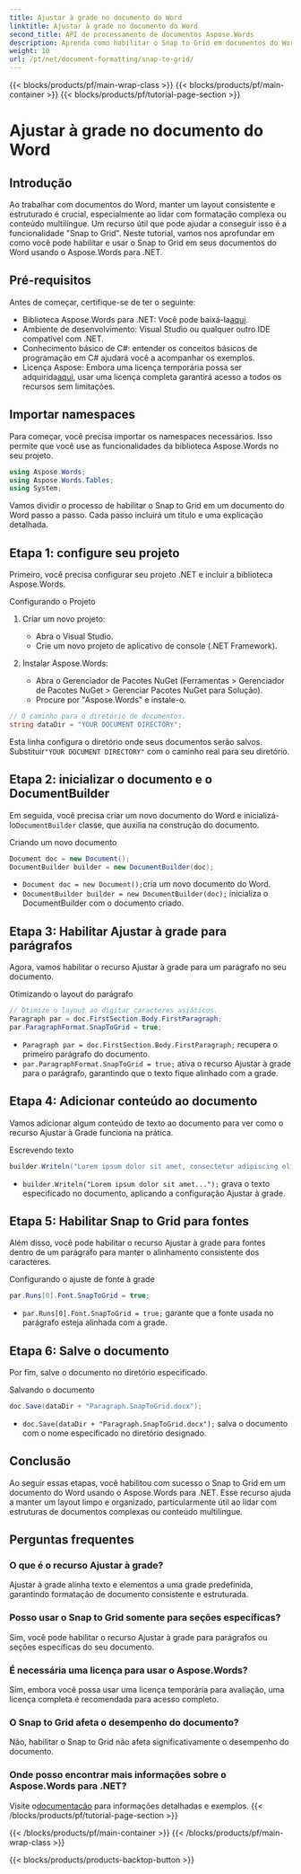 ```yaml
---
title: Ajustar à grade no documento do Word
linktitle: Ajustar à grade no documento do Word
second_title: API de processamento de documentos Aspose.Words
description: Aprenda como habilitar o Snap to Grid em documentos do Word usando o Aspose.Words para .NET. Este tutorial detalhado abrange pré-requisitos, guia passo a passo e FAQs.
weight: 10
url: /pt/net/document-formatting/snap-to-grid/
---
```


{{< blocks/products/pf/main-wrap-class >}}
{{< blocks/products/pf/main-container >}}
{{< blocks/products/pf/tutorial-page-section >}}

# Ajustar à grade no documento do Word

## Introdução

Ao trabalhar com documentos do Word, manter um layout consistente e estruturado é crucial, especialmente ao lidar com formatação complexa ou conteúdo multilíngue. Um recurso útil que pode ajudar a conseguir isso é a funcionalidade "Snap to Grid". Neste tutorial, vamos nos aprofundar em como você pode habilitar e usar o Snap to Grid em seus documentos do Word usando o Aspose.Words para .NET.

## Pré-requisitos

Antes de começar, certifique-se de ter o seguinte:

-  Biblioteca Aspose.Words para .NET: Você pode baixá-la[aqui](https://releases.aspose.com/words/net/).
- Ambiente de desenvolvimento: Visual Studio ou qualquer outro IDE compatível com .NET.
- Conhecimento básico de C#: entender os conceitos básicos de programação em C# ajudará você a acompanhar os exemplos.
-  Licença Aspose: Embora uma licença temporária possa ser adquirida[aqui](https://purchase.aspose.com/temporary-license/), usar uma licença completa garantirá acesso a todos os recursos sem limitações.

## Importar namespaces

Para começar, você precisa importar os namespaces necessários. Isso permite que você use as funcionalidades da biblioteca Aspose.Words no seu projeto.

```csharp
using Aspose.Words;
using Aspose.Words.Tables;
using System;
```

Vamos dividir o processo de habilitar o Snap to Grid em um documento do Word passo a passo. Cada passo incluirá um título e uma explicação detalhada.

## Etapa 1: configure seu projeto

Primeiro, você precisa configurar seu projeto .NET e incluir a biblioteca Aspose.Words.

Configurando o Projeto

1. Criar um novo projeto:
   - Abra o Visual Studio.
   - Crie um novo projeto de aplicativo de console (.NET Framework).

2. Instalar Aspose.Words:
   - Abra o Gerenciador de Pacotes NuGet (Ferramentas > Gerenciador de Pacotes NuGet > Gerenciar Pacotes NuGet para Solução).
   - Procure por "Aspose.Words" e instale-o.

```csharp
// O caminho para o diretório de documentos.
string dataDir = "YOUR DOCUMENT DIRECTORY";
```

 Esta linha configura o diretório onde seus documentos serão salvos. Substituir`"YOUR DOCUMENT DIRECTORY"` com o caminho real para seu diretório.

## Etapa 2: inicializar o documento e o DocumentBuilder

 Em seguida, você precisa criar um novo documento do Word e inicializá-lo`DocumentBuilder` classe, que auxilia na construção do documento.

Criando um novo documento

```csharp
Document doc = new Document();
DocumentBuilder builder = new DocumentBuilder(doc);
```

- `Document doc = new Document();`cria um novo documento do Word.
- `DocumentBuilder builder = new DocumentBuilder(doc);` inicializa o DocumentBuilder com o documento criado.

## Etapa 3: Habilitar Ajustar à grade para parágrafos

Agora, vamos habilitar o recurso Ajustar à grade para um parágrafo no seu documento.

Otimizando o layout do parágrafo

```csharp
// Otimize o layout ao digitar caracteres asiáticos.
Paragraph par = doc.FirstSection.Body.FirstParagraph;
par.ParagraphFormat.SnapToGrid = true;
```

- `Paragraph par = doc.FirstSection.Body.FirstParagraph;` recupera o primeiro parágrafo do documento.
- `par.ParagraphFormat.SnapToGrid = true;` ativa o recurso Ajustar à grade para o parágrafo, garantindo que o texto fique alinhado com a grade.

## Etapa 4: Adicionar conteúdo ao documento

Vamos adicionar algum conteúdo de texto ao documento para ver como o recurso Ajustar à Grade funciona na prática.

Escrevendo texto

```csharp
builder.Writeln("Lorem ipsum dolor sit amet, consectetur adipiscing elit, sed do eiusmod tempor incididunt ut labore et dolore magna aliqua.");
```

- `builder.Writeln("Lorem ipsum dolor sit amet...");` grava o texto especificado no documento, aplicando a configuração Ajustar à grade.

## Etapa 5: Habilitar Snap to Grid para fontes

Além disso, você pode habilitar o recurso Ajustar à grade para fontes dentro de um parágrafo para manter o alinhamento consistente dos caracteres.

Configurando o ajuste de fonte à grade

```csharp
par.Runs[0].Font.SnapToGrid = true;
```

- `par.Runs[0].Font.SnapToGrid = true;` garante que a fonte usada no parágrafo esteja alinhada com a grade.

## Etapa 6: Salve o documento

Por fim, salve o documento no diretório especificado.

Salvando o documento

```csharp
doc.Save(dataDir + "Paragraph.SnapToGrid.docx");
```

- `doc.Save(dataDir + "Paragraph.SnapToGrid.docx");` salva o documento com o nome especificado no diretório designado.

## Conclusão

Ao seguir essas etapas, você habilitou com sucesso o Snap to Grid em um documento do Word usando o Aspose.Words para .NET. Esse recurso ajuda a manter um layout limpo e organizado, particularmente útil ao lidar com estruturas de documentos complexas ou conteúdo multilíngue.

## Perguntas frequentes

### O que é o recurso Ajustar à grade?
Ajustar à grade alinha texto e elementos a uma grade predefinida, garantindo formatação de documento consistente e estruturada.

### Posso usar o Snap to Grid somente para seções específicas?
Sim, você pode habilitar o recurso Ajustar à grade para parágrafos ou seções específicas do seu documento.

### É necessária uma licença para usar o Aspose.Words?
Sim, embora você possa usar uma licença temporária para avaliação, uma licença completa é recomendada para acesso completo.

### O Snap to Grid afeta o desempenho do documento?
Não, habilitar o Snap to Grid não afeta significativamente o desempenho do documento.

### Onde posso encontrar mais informações sobre o Aspose.Words para .NET?
 Visite o[documentação](https://reference.aspose.com/words/net/) para informações detalhadas e exemplos.
{{< /blocks/products/pf/tutorial-page-section >}}

{{< /blocks/products/pf/main-container >}}
{{< /blocks/products/pf/main-wrap-class >}}

{{< blocks/products/products-backtop-button >}}

